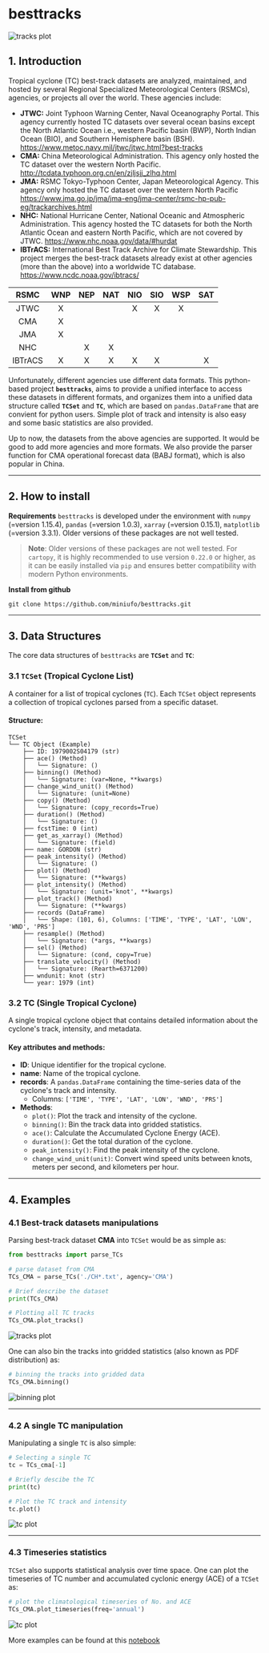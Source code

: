 # besttracks

![tracks plot](https://raw.githubusercontent.com/miniufo/besttracks/master/pics/Global_TC_tracks.png)


## 1. Introduction
Tropical cyclone (TC) best-track datasets are analyzed, maintained, and hosted by several Regional Specialized Meteorological Centers (RSMCs), agencies, or projects all over the world.  These agencies include:
-  **JTWC:** Joint Typhoon Warning Center, Naval Oceanography Portal.  This agency currently hosted TC datasets over several ocean basins except the North Atlantic Ocean i.e.,  western Pacific basin (BWP), North Indian Ocean (BIO), and Southern Hemisphere basin (BSH).
https://www.metoc.navy.mil/jtwc/jtwc.html?best-tracks
-  **CMA:** China Meteorological Administration.  This agency only hosted the TC dataset over the western North Pacific.
http://tcdata.typhoon.org.cn/en/zjljsjj_zlhq.html
- **JMA:** RSMC Tokyo-Typhoon Center, Japan Meteorological Agency.  This agency only hosted the TC dataset over the western North Pacific
https://www.jma.go.jp/jma/jma-eng/jma-center/rsmc-hp-pub-eg/trackarchives.html
- **NHC:** National Hurricane Center, National Oceanic and Atmospheric Administration.  This agency hosted the TC datasets for both the North Atlantic Ocean and eastern North Pacific, which are not covered by JTWC.
https://www.nhc.noaa.gov/data/#hurdat
- **IBTrACS:** International Best Track Archive for Climate Stewardship.  This project merges the best-track datasets already exist at other agencies (more than the above) into a worldwide TC database.
https://www.ncdc.noaa.gov/ibtracs/


| RSMC | WNP | NEP | NAT | NIO | SIO | WSP | SAT |
| :----: | :--: | :--: | :--: | :--: | :--: | :--: | :--: |
| JTWC | X |  |  | X | X | X |  |
| CMA | X |  |  |  |  |  |  |
| JMA | X |  |  |  |  |  |  |
| NHC |  | X | X |  |  |  |  |
| IBTrACS | X | X | X | X | X |  | X |


Unfortunately, different agencies use different data formats.  This python-based project **`besttracks`**, aims to provide a unified interface to access these datasets in different formats, and organizes them into a unified data structure called **`TCSet`** and **`TC`**, which are based on `pandas.DataFrame` that are convient for python users.  Simple plot of track and intensity is also easy and some basic statistics are also provided.

Up to now, the datasets from the above agencies are supported.  It would be good to add more agencies and more formats.  We also provide the parser function for CMA operational forecast data (BABJ format), which is also popular in China.

---

## 2. How to install
**Requirements**
`besttracks` is developed under the environment with `numpy` (=version 1.15.4), `pandas` (=version 1.0.3), `xarray` (=version 0.15.1), `matplotlib` (=version 3.3.1).  Older versions of these packages are not well tested.
> **Note**: Older versions of these packages are not well tested. For `cartopy`, it is highly recommended to use version `0.22.0` or higher, as it can be easily installed via `pip` and ensures better compatibility with modern Python environments.


**Install from github**
```
git clone https://github.com/miniufo/besttracks.git
```
---

## 3. Data Structures
The core data structures of `besttracks` are **`TCSet`** and **`TC`**:

### 3.1 `TCSet` (Tropical Cyclone List)
A container for a list of tropical cyclones (`TC`). Each `TCSet` object represents a collection of tropical cyclones parsed from a specific dataset.

#### Structure:
```plaintext
TCSet
└── TC Object (Example)
    ├── ID: 1979002S04179 (str)
    ├── ace() (Method)
    │   └── Signature: ()
    ├── binning() (Method)
    │   └── Signature: (var=None, **kwargs)
    ├── change_wind_unit() (Method)
    │   └── Signature: (unit=None)
    ├── copy() (Method)
    │   └── Signature: (copy_records=True)
    ├── duration() (Method)
    │   └── Signature: ()
    ├── fcstTime: 0 (int)
    ├── get_as_xarray() (Method)
    │   └── Signature: (field)
    ├── name: GORDON (str)
    ├── peak_intensity() (Method)
    │   └── Signature: ()
    ├── plot() (Method)
    │   └── Signature: (**kwargs)
    ├── plot_intensity() (Method)
    │   └── Signature: (unit='knot', **kwargs)
    ├── plot_track() (Method)
    │   └── Signature: (**kwargs)
    ├── records (DataFrame)
    │   └── Shape: (101, 6), Columns: ['TIME', 'TYPE', 'LAT', 'LON', 'WND', 'PRS']
    ├── resample() (Method)
    │   └── Signature: (*args, **kwargs)
    ├── sel() (Method)
    │   └── Signature: (cond, copy=True)
    ├── translate_velocity() (Method)
    │   └── Signature: (Rearth=6371200)
    ├── wndunit: knot (str)
    └── year: 1979 (int)
```
### 3.2 TC (Single Tropical Cyclone)
A single tropical cyclone object that contains detailed information about the cyclone's track, intensity, and metadata.

#### Key attributes and methods:

- **ID**: Unique identifier for the tropical cyclone.
- **name**: Name of the tropical cyclone.
- **records**: A `pandas.DataFrame` containing the time-series data of the cyclone's track and intensity.
  - Columns: `['TIME', 'TYPE', 'LAT', 'LON', 'WND', 'PRS']`
- **Methods**:
  - `plot()`: Plot the track and intensity of the cyclone.
  - `binning()`: Bin the track data into gridded statistics.
  - `ace()`: Calculate the Accumulated Cyclone Energy (ACE).
  - `duration()`: Get the total duration of the cyclone.
  - `peak_intensity()`: Find the peak intensity of the cyclone.
  - `change_wind_unit(unit)`: Convert wind speed units between knots, meters per second, and kilometers per hour.
---

## 4. Examples
### 4.1 Best-track datasets manipulations
Parsing best-track dataset **CMA** into `TCSet` would be as simple as:
```python
from besttracks import parse_TCs

# parse dataset from CMA
TCs_CMA = parse_TCs('./CH*.txt', agency='CMA')

# Brief describe the dataset
print(TCs_CMA)

# Plotting all TC tracks
TCs_CMA.plot_tracks()
```

![tracks plot](https://raw.githubusercontent.com/miniufo/besttracks/master/pics/tracks_cma.png)

One can also bin the tracks into gridded statistics (also known as PDF distribution) as:
```python
# binning the tracks into gridded data
TCs_CMA.binning()
```

![binning plot](https://raw.githubusercontent.com/miniufo/besttracks/master/pics/binning_cma.png)

---

### 4.2 A single TC manipulation
Manipulating a single `TC` is also simple:
```python
# Selecting a single TC
tc = TCs_cma[-1]

# Briefly descibe the TC
print(tc)

# Plot the TC track and intensity
tc.plot()
```
![tc plot](https://raw.githubusercontent.com/miniufo/besttracks/master/pics/tc_plot.png)

---

### 4.3 Timeseries statistics
`TCSet` also supports statistical analysis over time space. One can plot the timeseries of TC number and accumulated cyclonic energy (ACE) of a `TCSet` as:
```python
# plot the climatological timeseries of No. and ACE
TCs_CMA.plot_timeseries(freq='annual')
```
![tc plot](https://raw.githubusercontent.com/miniufo/besttracks/master/pics/timeseries.png)


More examples can be found at this [notebook](https://github.com/miniufo/besttracks/blob/master/notebooks/QuickGuide.ipynb)
